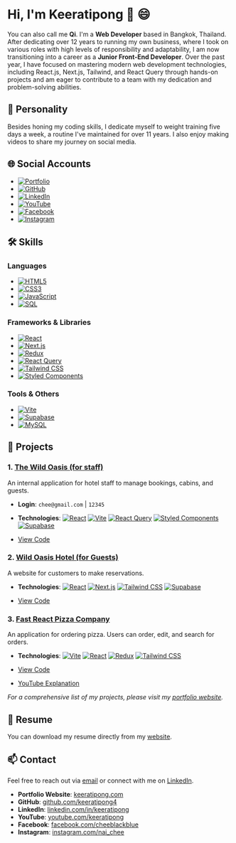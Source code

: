 # Hi, I'm Keeratipong 👋 😄

You can also call me **Qi**. I'm a **Web Developer** based in Bangkok, Thailand. After dedicating over 12 years to running my own business, where I took on various roles with high levels of responsibility and adaptability, I am now transitioning into a career as a **Junior Front-End Developer**. Over the past year, I have focused on mastering modern web development technologies, including React.js, Next.js, Tailwind, and React Query through hands-on projects and am eager to contribute to a team with my dedication and problem-solving abilities.

## 👤 Personality

Besides honing my coding skills, I dedicate myself to weight training five days a week, a routine I've maintained for over 11 years. I also enjoy making videos to share my journey on social media.

## 🌐 Social Accounts

- [![Portfolio](https://img.shields.io/badge/Portfolio-keeratipong.com-blue?style=flat&logo=Google-Chrome&logoColor=white)](https://www.keeratipong.com/)
- [![GitHub](https://img.shields.io/badge/GitHub-000?style=flat&logo=github)](https://github.com/keeratipong4)
- [![LinkedIn](https://img.shields.io/badge/LinkedIn-0077B5?style=flat&logo=linkedin&logoColor=white)](https://www.linkedin.com/in/keeratipong-boonnapongkasem-99259527b/)
- [![YouTube](https://img.shields.io/badge/YouTube-FF0000?style=flat&logo=youtube&logoColor=white)](https://youtube.com/keeratipong)
- [![Facebook](https://img.shields.io/badge/Facebook-1877F2?style=flat&logo=facebook&logoColor=white)](https://www.facebook.com/cheeblackblue)
- [![Instagram](https://img.shields.io/badge/Instagram-E4405F?style=flat&logo=instagram&logoColor=white)](https://www.instagram.com/nai_chee/)

## 🛠 Skills

### Languages

- [![HTML5](https://img.shields.io/badge/HTML5-E34F26?style=flat&logo=html5&logoColor=white)](https://developer.mozilla.org/en-US/docs/Web/HTML)
- [![CSS3](https://img.shields.io/badge/CSS3-1572B6?style=flat&logo=css3&logoColor=white)](https://developer.mozilla.org/en-US/docs/Web/CSS)
- [![JavaScript](https://img.shields.io/badge/JavaScript-F7DF1E?style=flat&logo=javascript&logoColor=black)](https://developer.mozilla.org/en-US/docs/Web/JavaScript)
- [![SQL](https://img.shields.io/badge/SQL-025E8C?style=flat&logo=database&logoColor=white)](#)

### Frameworks & Libraries

- [![React](https://img.shields.io/badge/React-61DAFB?style=flat&logo=react&logoColor=black)](https://reactjs.org/)
- [![Next.js](https://img.shields.io/badge/Next.js-000000?style=flat&logo=next.js&logoColor=white)](https://nextjs.org/)
- [![Redux](https://img.shields.io/badge/Redux-764ABC?style=flat&logo=redux&logoColor=white)](https://redux.js.org/)
- [![React Query](https://img.shields.io/badge/React%20Query-FF4154?style=flat&logo=reactquery&logoColor=white)](https://tanstack.com/query)
- [![Tailwind CSS](https://img.shields.io/badge/Tailwind%20CSS-38B2AC?style=flat&logo=tailwind-css&logoColor=white)](https://tailwindcss.com/)
- [![Styled Components](https://img.shields.io/badge/Styled%20Components-DB7093?style=flat&logo=styled-components&logoColor=white)](https://styled-components.com/)

### Tools & Others

- [![Vite](https://img.shields.io/badge/Vite-646CFF?style=flat&logo=vite&logoColor=white)](https://vitejs.dev/)
- [![Supabase](https://img.shields.io/badge/Supabase-3FCF8E?style=flat&logo=supabase&logoColor=white)](https://supabase.com/)
- [![MySQL](https://img.shields.io/badge/MySQL-4479A1?style=flat&logo=mysql&logoColor=white)](https://www.mysql.com/)

## 📂 Projects

### 1. [The Wild Oasis (for staff)](https://wild-oasis-for-employee.vercel.app/)

An internal application for hotel staff to manage bookings, cabins, and guests.

- **Login**: `chee@gmail.com` | `12345`
- **Technologies**: [![React](https://img.shields.io/badge/React-61DAFB?style=flat&logo=react&logoColor=black)](https://reactjs.org/) [![Vite](https://img.shields.io/badge/Vite-646CFF?style=flat&logo=vite&logoColor=white)](https://vitejs.dev/) [![React Query](https://img.shields.io/badge/React%20Query-FF4154?style=flat&logo=reactquery&logoColor=white)](https://tanstack.com/query) [![Styled Components](https://img.shields.io/badge/Styled%20Components-DB7093?style=flat&logo=styled-components&logoColor=white)](https://styled-components.com/) [![Supabase](https://img.shields.io/badge/Supabase-3FCF8E?style=flat&logo=supabase&logoColor=white)](https://supabase.com/)

- [View Code](https://github.com/keeratipong4/17-the-wild-oasis.git)

### 2. [Wild Oasis Hotel (for Guests)](https://wild-oasis-home-stay.vercel.app/)

A website for customers to make reservations.

- **Technologies**: [![React](https://img.shields.io/badge/React-61DAFB?style=flat&logo=react&logoColor=black)](https://reactjs.org/) [![Next.js](https://img.shields.io/badge/Next.js-000000?style=flat&logo=next.js&logoColor=white)](https://nextjs.org/) [![Tailwind CSS](https://img.shields.io/badge/Tailwind%20CSS-38B2AC?style=flat&logo=tailwind-css&logoColor=white)](https://tailwindcss.com/) [![Supabase](https://img.shields.io/badge/Supabase-3FCF8E?style=flat&logo=supabase&logoColor=white)](https://supabase.com/)

- [View Code](https://github.com/keeratipong4/21-the-wild-oasis-website.git)

### 3. [Fast React Pizza Company](https://16-fast-react-pizza-seven.vercel.app/)

An application for ordering pizza. Users can order, edit, and search for orders.

- **Technologies**: [![Vite](https://img.shields.io/badge/Vite-646CFF?style=flat&logo=vite&logoColor=white)](https://vitejs.dev/) [![React](https://img.shields.io/badge/React-61DAFB?style=flat&logo=react&logoColor=black)](https://reactjs.org/) [![Redux](https://img.shields.io/badge/Redux-764ABC?style=flat&logo=redux&logoColor=white)](https://redux.js.org/) [![Tailwind CSS](https://img.shields.io/badge/Tailwind%20CSS-38B2AC?style=flat&logo=tailwind-css&logoColor=white)](https://tailwindcss.com/)

- [View Code](https://github.com/keeratipong4/16-fast-react-pizza.git)
- [YouTube Explanation](https://youtu.be/yF-5O3hOREQ)

_For a comprehensive list of my projects, please visit my [portfolio website](https://www.keeratipong.com/)._

## 📄 Resume

You can download my resume directly from my [website](https://www.keeratipong.com/).

## 📫 Contact

Feel free to reach out via [email](mailto:keeratipong4@gmail.com) or connect with me on [LinkedIn](https://www.linkedin.com/in/keeratipong-boonnapongkasem-99259527b/).

- **Portfolio Website**: [keeratipong.com](https://www.keeratipong.com/)
- **GitHub**: [github.com/keeratipong4](https://github.com/keeratipong4)
- **LinkedIn**: [linkedin.com/in/keeratipong](https://www.linkedin.com/in/keeratipong-boonnapongkasem-99259527b/)
- **YouTube**: [youtube.com/keeratipong](https://youtube.com/keeratipong)
- **Facebook**: [facebook.com/cheeblackblue](https://www.facebook.com/cheeblackblue)
- **Instagram**: [instagram.com/nai_chee](https://www.instagram.com/nai_chee/)

<!---
keeratipong4/keeratipong4 is a ✨ special ✨ repository because its `README.md` (this file) appears on your GitHub profile.
You can click the Preview link to take a look at your changes.
--->
